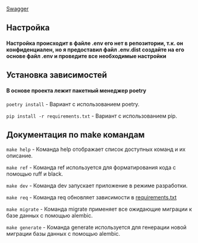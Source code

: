[Swagger](docs)

## Настройка

#### Настройка происходит в файле .env его нет в репозитории, т.к. он конфиденциален, но я предоставил файл .env.dist создайте на его основе файл .env и проведите все необходимые настройки

## Установка зависимостей

#### В основе проекта лежит пакетный менеджер poetry

`poetry install` - Вариант с использованием poetry.

`pip install -r requirements.txt` - Вариант с использованием pip.

## Документация по make командам

`make help` - Команда help отображает список доступных команд и их описание.

`make ref` - Команда ref используется для форматирования кода с помощью ruff и black.

`make dev` - Команда dev запускает приложение в режиме разработки.

`make req` - Команда req обновляет зависимости в [requirements.txt](requirements.txt)

`make migrate` - Команда migrate применяет все ожидающие миграции к базе данных с помощью alembic.

`make generate` - Команда generate используется для генерации новой миграции базы данных с помощью alembic.
